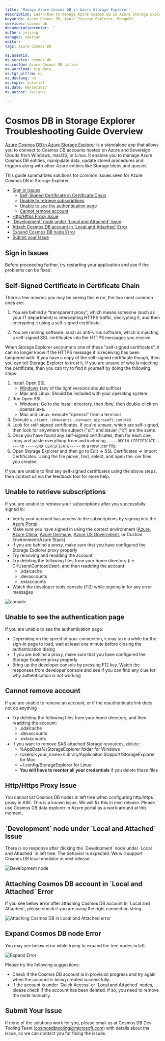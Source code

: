 ```yaml
---
title: 'Manage Azure Cosmos DB in Azure Storage Explorer'
description: Learn how to manage Azure Cosmos DB in Azure Storage Explorer.
Keywords: Azure Cosmos DB, Azure Storage Explorer, MongoDB
services: cosmos-db
documentationcenter: ''
author: jejiang 
manager: omafnan
editor: 
tags: Azure Cosmos DB

ms.assetid: 
ms.service: cosmos-db
ms.custom: Azure Cosmos DB active
ms.workload: big-data
ms.tgt_pltfrm: na
ms.devlang: na
ms.topic: tutorial
ms.date: 09/19/2017
ms.author: Jejiang 

---
```



# Cosmos DB in Storage Explorer Troubleshooting Guide Overview

[Azure Cosmos DB in Azure Storage Explorer](https://docs.microsoft.com/en-us/azure/cosmos-db/storage-explorer) is a standalone app that allows you to connect to Cosmos DB accounts hosted on Azure and Sovereign Clouds from Windows, macOS, or Linux. It enables you to manage Azure Cosmos DB entities, manipulate data, update stored procedures and triggers along with other Azure entities like Storage blobs and queues.

This guide summarizes solutions for common issues seen for Azure Cosmos DB in Storage Explorer.

- [Sign in Issues](https://github.com/CawaMS/StorageExplorerTroubleshootingGuide/blob/master/se-troubleshooting-guide.md#sign-in-issues)
  - [Self-Signed Certificate in Certificate Chain](https://github.com/CawaMS/StorageExplorerTroubleshootingGuide/blob/master/se-troubleshooting-guide.md#self-signed-certificate-in-certificate-chain)
  - [Unable to retrieve subscriptions](https://github.com/CawaMS/StorageExplorerTroubleshootingGuide/blob/master/se-troubleshooting-guide.md#unable-to-retrieve-subscriptions)
  - [Unable to see the authentication page](https://github.com/CawaMS/StorageExplorerTroubleshootingGuide/blob/master/se-troubleshooting-guide.md#unable-to-see-auth-page)
  - [Cannot remove account](https://github.com/CawaMS/StorageExplorerTroubleshootingGuide/blob/master/se-troubleshooting-guide.md#unable-to-remove-account)
- [Http/Https Proxy Issue](https://github.com/CawaMS/StorageExplorerTroubleshootingGuide/blob/master/se-troubleshooting-guide.md#proxy-issue)
- ['Development' node under 'Local and Attached' Issue](https://github.com/CawaMS/StorageExplorerTroubleshootingGuide/blob/master/se-troubleshooting-guide.md#development-node)
- [Attach Cosmos DB account in \`Local and Attached\` Error](https://github.com/CawaMS/StorageExplorerTroubleshootingGuide/blob/master/se-troubleshooting-guide.md#attaching)
- [Expand Cosmos DB node Error](https://github.com/CawaMS/StorageExplorerTroubleshootingGuide/blob/master/se-troubleshooting-guide.md#expand-node)
- [Submit your Issue ](https://github.com/CawaMS/StorageExplorerTroubleshootingGuide/blob/master/se-troubleshooting-guide.md#submit-issues)

## Sign in Issues

Before proceeding further, try restarting your application and see if the problems can be fixed.

## Self-Signed Certificate in Certificate Chain

There a few reasons you may be seeing this error, the two most common ones are:

1. You are behind a “transparent proxy”, which means someone (such as your IT department) is intercepting HTTPS traffic, decrypting it, and then encrypting it using a self-signed certificate.

2. You are running software, such as anti-virus software, which is injecting a self-signed SSL certificates into the HTTPS messages you receive.

When Storage Explorer encounters one of these "self-signed certificates", it can no longer know if the HTTPS message it is receiving has been tampered with. If you have a copy of the self-signed certificate though, then you can tell Storage Explorer to trust it. If you are unsure of who is injecting the certificate, then you can try to find it yourself by doing the following steps:

1. Install Open SSL
     - [Windows](https://slproweb.com/products/Win32OpenSSL.html) (any of the light versions should suffice)
     - Mac and Linux: Should be included with your operating system
2. Run Open SSL
    - Windows: Go to the install directory, then /bin/, then double-click on openssl.exe.
    - Mac and Linux: execute "openssl" from a terminal
3. Execute `s_client -showcerts -connect microsoft.com:443`
4. Look for self-signed certificates. If you're unsure, which are self-signed, then look for anywhere the subject ("s:") and issuer ("i:") are the same.
5.	Once you have found any self-signed certificates, then for each one, copy and paste everything from and including `-----BEGIN CERTIFICATE-----` to `-----END CERTIFICATE-----` to a new .cer file.
6.	Open Storage Explorer and then go to Edit -> SSL Certificates -> Import Certificates. Using the file picker, find, select, and open the .cer files you created.

If you are unable to find any self-signed certificates using the above steps, then contact us via the feedback tool for more help.

## Unable to retrieve subscriptions

If you are unable to retrieve your subscriptions after you successfully signed in:

- Verify your account has access to the subscriptions by signing into the [Azure Portal](http://portal.azure.com/)
- Make sure you have signed in using the correct environment ([Azure](http://portal.azure.com/), [Azure China](https://portal.azure.cn/), [Azure Germany](https://portal.microsoftazure.de/), [Azure US Government](http://portal.azure.us/), or Custom Environment/Azure Stack)
- If you are behind a proxy, make sure that you have configured the Storage Explorer proxy properly
- Try removing and readding the account
- Try deleting the following files from your home directory (i.e. C:\Users\ContosoUser), and then readding the account:
  - .adalcache
  - .devaccounts
  - .extaccounts
- Watch the developer tools console (f12) while signing in for any error messages

![console](./media/troubleshoot-cosmosdb-in-storage-explorer/console.png)

## Unable to see the authentication page

If you are unable to see the authentication page:

- Depending on the speed of your connection, it may take a while for the sign-in page to load, wait at least one minute before closing the authentication dialog
- If you are behind a proxy, make sure that you have configured the Storage Explorer proxy properly
- Bring up the developer console by pressing F12 key. Watch the responses from developer console and see if you can find any clue for why authentication is not working

## Cannot remove account

If you are unable to remove an account, or if the reauthenticate link does not do anything

- Try deleting the following files from your home directory, and then readding the account:
  - .adalcache
  - .devaccounts
  - .extaccounts
- If you want to remove SAS attached Storage resources, delete:
  - %AppData%/StorageExplorer folder for Windows
  - /Users/<your_name>/Library/Applicaiton SUpport/StorageExplorer for Mac
  - ~/.config/StorageExplorer for Linux
  - **You will have to reenter all your credentials** if you delete these files


## Http/Https Proxy Issue

You cannot list Cosmos DB nodes in left tree when configuring http/https proxy in ASE. This is a known issue. We will fix this in next release. Please use Cosmos DB data explorer in Azure portal as a work-around at this moment. 

## \`Development\` node under \`Local and Attached\` Issue

There is no response after clicking the \`Development\` node under \`Local and Attached\` in left tree.  The behavior is expected. We will support Cosmos DB local emulator in next release.

![Development node](./media/troubleshoot-cosmosdb-in-storage-explorer/development.png)

## Attaching Cosmos DB account in \`Local and Attached\` Error

If you see below error after attaching Cosmos DB account in \`Local and Attached\`, please check if you are using the right connection string.

![Attaching Cosmos DB in Local and Attached error](./media/troubleshoot-cosmosdb-in-storage-explorer/attached-error.png)

## Expand Cosmos DB node Error

You may see below error while trying to expand the tree nodes in left. 

![Expand Error](./media/troubleshoot-cosmosdb-in-storage-explorer/expand-error.png)

Please try the following suggestions:

- Check if the Cosmos DB account is in provision progress and try again when the account is being created successfully.
- If the account is under \`Quick Access\` or \`Local and Attached\` nodes, please check if the account has been deleted. If so, you need to remove the node manually.

## Submit Your Issue 

If none of the solutions work for you, please email us at Cosmos DB Dev Tooling Team ([cosmosdbtooling@microsoft.com](mailto:cosmosdbtooling@microsoft.com)) with details about the issue, so we can contact you for fixing the issues.
